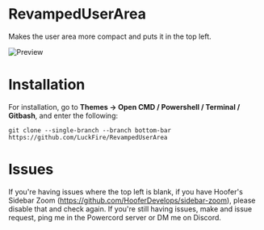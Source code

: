 # RevampedUserArea
Makes the user area more compact and puts it in the top left.

![Preview](./Previews/AreaPreview.png)

# Installation
For installation, go to **Themes -> Open CMD / Powershell / Terminal / Gitbash**, and enter the following:
```
git clone --single-branch --branch bottom-bar https://github.com/LuckFire/RevampedUserArea
```

# Issues
If you're having issues where the top left is blank, if you have Hoofer's Sidebar Zoom (https://github.com/HooferDevelops/sidebar-zoom), please disable that and check again. If you're still having issues, make and issue request, ping me in the Powercord server or DM me on Discord.

